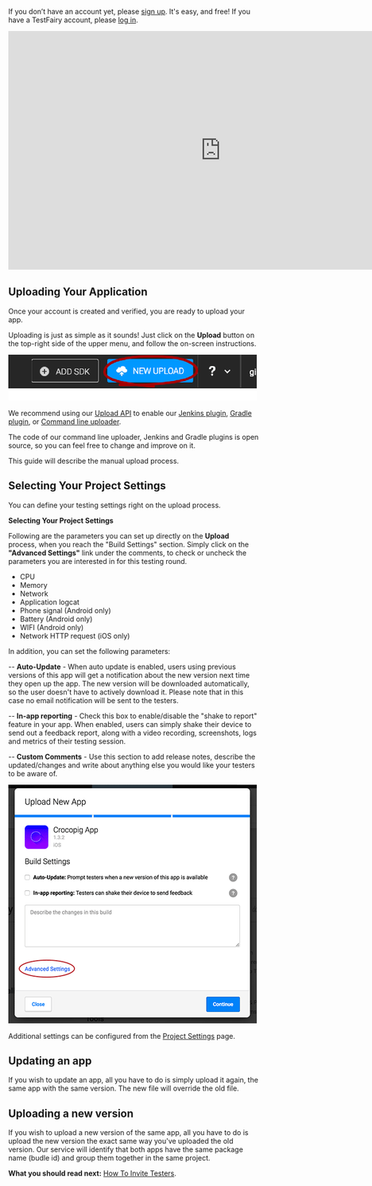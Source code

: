 
If you don’t have an account yet, please <a href="http://www.testfairy.com/signup" target="_blank">sign up</a>. It's easy, and free!
If you have a TestFairy account, please <a href="https://app.testfairy.com/login" target="_blank">log in</a>.


<iframe width="854" height="480" src="https://www.youtube.com/embed/yf9SEQX8kWY" frameborder="0" allow="autoplay; encrypted-media" allowfullscreen></iframe>


## <a id="Uploading"></a> Uploading Your Application

Once your account is created and verified, you are ready to upload your app.

Uploading is just as simple as it sounds! Just click on the **Upload** button on the top-right side of the upper menu, and follow the on-screen instructions.

![ alt upload](../../img/app/upload2.png)

We recommend using our <a href="http://docs.testfairy.com/Upload_API.html">Upload API</a> to enable our <a href="https://wiki.jenkins-ci.org/display/JENKINS/TestFairy+Plugin">Jenkins plugin</a>, <a href="#">Gradle plugin</a>, or <a href="https://github.com/testfairy/command-line-uploader" target="_blank">Command line uploader</a>. 

The code of our command line uploader, Jenkins and Gradle plugins is open source, so you can feel free to change and improve on it.

This guide will describe the manual upload process.


## Selecting Your Project Settings

You can define your testing settings right on the upload process.

**Selecting Your Project Settings**

Following are the parameters you can set up directly on the **Upload** process, when you reach the "Build Settings" section. Simply click on the **"Advanced Settings"** link under the comments, to check or uncheck the parameters you are interested in for this testing round.

 * CPU 
 * Memory
 * Network
 * Application logcat
 * Phone signal (Android only)
 * Battery (Android only)
 * WIFI (Android only)
 * Network HTTP request (iOS only)

In addition, you can set the following parameters:

-- **Auto-Update** - When auto update is enabled, users using previous versions of this app will get a notification about the new version next time they open up the app. The new version will be downloaded automatically, so the user doesn't have to actively download it. Please note that in this case no email notification will be sent to the testers.

-- **In-app reporting** - Check this box to enable/disable the "shake to report" feature in your app. When enabled, users can simply shake their device to send out a feedback report, along with a video recording, screenshots, logs and metrics of their testing session.

-- **Custom Comments** - Use this section to add release notes, describe the updated/changes and write about anything else you would like your testers to be aware of.

![ alt testfairy-upload](../../img/app/upload-settings.png)

Additional settings can be configured from the <a href="http://docs.testfairy.com/Getting_Started/Account_Settings.html">Project Settings</a> page.

 
## <a id="Uploading"></a> Updating an app

If you wish to update an app, all you have to do is simply upload it again, the same app with the same version. The new file will override the old file.

## <a id="Uploading"></a> Uploading a new version

If you wish to upload a new version of the same app, all you have to do is upload the new version the exact same way you've uploaded the old version. Our service will identify that both apps have the same package name (budle id) and group them together in the same project.



**What you should read next:** [How To Invite Testers](How_To_Invite_Testers.html).
